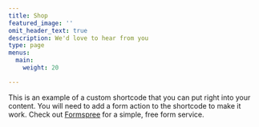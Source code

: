 ```yaml
---
title: Shop
featured_image: ''
omit_header_text: true
description: We'd love to hear from you
type: page
menus:
  main:
    weight: 20

---
```



This is an example of a custom shortcode that you can put right into your content. You will need to add a form action to the shortcode to make it work. Check out [Formspree](https://formspree.io/) for a simple, free form service. 